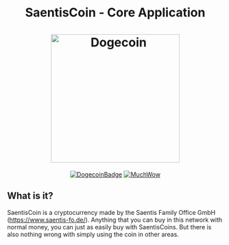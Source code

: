 <h1 align="center">
SaentisCoin - Core Application
<br/><br/>
<img src="https://static.tumblr.com/ppdj5y9/Ae9mxmxtp/300coin.png" alt="Dogecoin" width="300"/>
</h1>

<div align="center">

[![DogecoinBadge](https://img.shields.io/badge/Doge-Coin-yellow.svg)](https://dogecoin.com)
[![MuchWow](https://img.shields.io/badge/Much-Wow-yellow.svg)](https://dogecoin.com)

</div>

## What is it?
SaentisCoin is a cryptocurrency made by the Saentis Family Office GmbH (<https://www.saentis-fo.de/>).
Anything that you can buy in this network with normal money, you can just as easily buy with SaentisCoins.
But there is also nothing wrong with simply using the coin in other areas.

